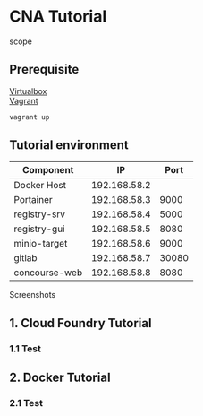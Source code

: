 # CNA Tutorial

scope

## Prerequisite

[Virtualbox](https://www.virtualbox.org/)  
[Vagrant](https://www.vagrantup.com)  

```bash
vagrant up
```

## Tutorial environment

| Component     | IP           | Port  |
| ------------- |------------  | ----- |
| Docker Host   | 192.168.58.2 |       |
| Portainer     | 192.168.58.3 | 9000  |
| registry-srv  | 192.168.58.4 | 5000  |
| registry-gui  | 192.168.58.5 | 8080  |
| minio-target  | 192.168.58.6 | 9000  |
| gitlab        | 192.168.58.7 | 30080 |
| concourse-web | 192.168.58.8 | 8080  |
  
  
Screenshots

## 1. Cloud Foundry Tutorial

### 1.1 Test

## 2. Docker Tutorial

### 2.1 Test